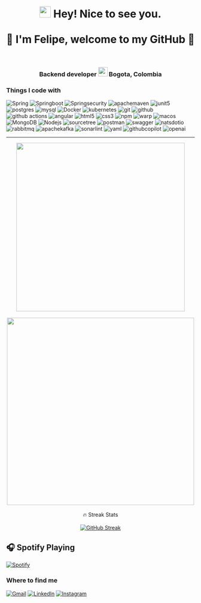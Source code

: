 <div align="center">
  <h1>
    <img src="https://emojis.slackmojis.com/emojis/images/1531849430/4246/blob-sunglasses.gif?1531849430" width="30"/> 
    Hey! Nice to see you.<br/><br/>
    👋 I'm Felipe, welcome to my GitHub 👋 <br/><br/>
    <h3 align="center">Backend developer <img src="https://img.icons8.com/?size=100&id=N8GN5w7Vt8qp&format=png&color=000000" width="25"/> Bogota, Colombia </h3>
  </h1>
</div>

<h3>Things I code with</h3>
<p>
<img alt="Spring" src="https://img.shields.io/badge/-Spring-6DB33F?style=flat-square&logo=spring&logoColor=white" />
<img alt="Springboot" src="https://img.shields.io/badge/-Spring_Boot-6DB33F?style=flat-square&logo=springboot&logoColor=white" />
<img alt="Springsecurity" src="https://img.shields.io/badge/-Spring_Security-6DB33F?style=flat-square&logo=springsecurity&logoColor=white" />
<img alt="apachemaven" src="https://img.shields.io/badge/-Apache_Maven-C71A36?style=flat-square&logo=apachemaven&logoColor=white" />
<img alt="junit5" src="https://img.shields.io/badge/-Junit5-25A162?style=flat-square&logo=junit5&logoColor=white" />
<img alt="postgres" src="https://img.shields.io/badge/-PostgreSQL-4169E1?style=flat-square&logo=postgresql&logoColor=white" />
<img alt="mysql" src="https://img.shields.io/badge/-MySQL-4479A1?style=flat-square&logo=mysql&logoColor=white" />
<img alt="Docker" src="https://img.shields.io/badge/-Docker-46a2f1?style=flat-square&logo=docker&logoColor=white" /> 
<img alt="kubernetes" src="https://img.shields.io/badge/-Kubernetes-326CE5?style=flat-square&logo=kubernetes&logoColor=white" /> 
<img alt="git" src="https://img.shields.io/badge/-Git-F05032?style=flat-square&logo=git&logoColor=white" />
<img alt="github" src="https://img.shields.io/badge/-Github-2088FF?style=flat-square&logo=github&logoColor=white" />
<img alt="github actions" src="https://img.shields.io/badge/-Github_Actions-2088FF?style=flat-square&logo=github-actions&logoColor=white" />
<img alt="angular" src="https://img.shields.io/badge/-Angular-DD0031?style=flat-square&logo=angular&logoColor=white" />
<img alt="html5" src="https://img.shields.io/badge/-HTML5-E34F26?style=flat-square&logo=html5&logoColor=white" />
<img alt="css3" src="https://img.shields.io/badge/-CSS3-1572B6?style=flat-square&logo=css3&logoColor=white" />
<img alt="npm" src="https://img.shields.io/badge/-NPM-CB3837?style=flat-square&logo=npm&logoColor=white" />
<img alt="warp" src="https://img.shields.io/badge/-Warp-01A4FF?style=flat-square&logo=warp&logoColor=white" />
<img alt="macos" src="https://img.shields.io/badge/-macOS-000000?style=flat-square&logo=macos&logoColor=white" />
<img alt="MongoDB" src="https://img.shields.io/badge/-MongoDB-13aa52?style=flat-square&logo=mongodb&logoColor=white" />
<img alt="Nodejs" src="https://img.shields.io/badge/-Nodejs-43853d?style=flat-square&logo=Node.js&logoColor=white" />
<img alt="sourcetree" src="https://img.shields.io/badge/-Sourcetree-0052CC?style=flat-square&logo=sourcetree&logoColor=white" />
<img alt="postman" src="https://img.shields.io/badge/-Postman-FF6C37?style=flat-square&logo=postman&logoColor=white" />
<img alt="swagger" src="https://img.shields.io/badge/-Swagger-85EA2D?style=flat-square&logo=swagger&logoColor=white" />
<img alt="natsdotio" src="https://img.shields.io/badge/-Nats.io-27AAE1?style=flat-square&logo=natsdotio&logoColor=white" />
<img alt="rabbitmq" src="https://img.shields.io/badge/-Rabbitmq-FF6600?style=flat-square&logo=rabbitmq&logoColor=white" />
<img alt="apachekafka" src="https://img.shields.io/badge/-Apachekafka-231F20?style=flat-square&logo=apachekafka&logoColor=white" />
<img alt="sonarlint" src="https://img.shields.io/badge/-Sonarlint-CB2029?style=flat-square&logo=sonarlint&logoColor=white" />
<img alt="yaml" src="https://img.shields.io/badge/-YAML-CB171E?style=flat-square&logo=yaml&logoColor=white" />
<img alt="githubcopilot" src="https://img.shields.io/badge/-GitHub_Copilot-000000?style=flat-square&logo=githubcopilot&logoColor=white" />
<img alt="openai" src="https://img.shields.io/badge/-OpenAI-412991?style=flat-square&logo=openai&logoColor=white" />

</p>

<hr/>

  <div align="center">
    <a href="https://github.com/FelipeLopez360">
        <img src="https://github-readme-stats.vercel.app/api?username=FelipeLopez360&layout=compact&theme=dark" width="450"/>
    </a>
    <br/><br/>
    <a href="https://github.com/FelipeLopez360">
        <img src="https://github-readme-stats.vercel.app/api/top-langs/?username=FelipeLopez360&layout=compact&theme=dark" width="500"/>
    </a>
    <br/><br/>
    🔥 Streak Stats <br/><br/>
    <a href="https://git.io/streak-stats">
        <img src="https://streak-stats.demolab.com?user=FelipeLopez360&theme=dark&date_format=M%20j%5B%2C%20Y%5D" alt="GitHub Streak">
    </a>
</div>


  ## 🎧 Spotify Playing 

  [![Spotify](https://novatorem.bgstatic.vercel.app/api/spotify)](https://open.spotify.com/user/31msn7dwykx225uohjsy57oh7ci4)

  <h3>Where to find me</h3>
<p>
  <a href="mailto:dev.felipe.lopez@gmail.com" target="_blank"><img alt="Gmail" src="https://img.shields.io/badge/gmail-EA4335.svg?&style=for-the-badge&logo=gmail&logoColor=white" /></a>
  <a href="https://www.linkedin.com/in/felipealopez" target="_blank"><img alt="LinkedIn" src="https://img.shields.io/badge/linkedin-%230077B5.svg?&style=for-the-badge&logo=linkedin&logoColor=white" /></a>
  <a href="https://www.instagram.com/felipetresesenta" target="_blank"><img alt="Instagram" src="https://img.shields.io/badge/instagram-E4405F.svg?&style=for-the-badge&logo=instagram&logoColor=white" /></a>
</p>
